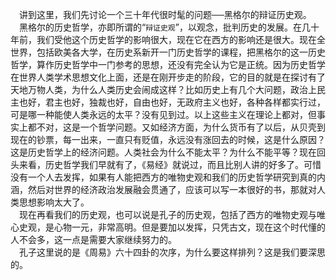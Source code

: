&emsp;讲到这里，我们先讨论一个三十年代很时髦的问题──黑格尔的辩证历史观。<br>&emsp;黑格尔的历史哲学，亦即所谓的“``辩证史观``”，以观念，批判历史的发展。在几十年前，我们受他这个历史哲学的影响很大，现在它在西方的影响还是很大。现在全世界，包括欧美各大学，在历史系新开一门历史哲学的课程，把黑格尔的这一历史哲学，算作历史哲学中一门参考的思想，还没有完全认为它是正统。因为历史哲学在世界人类学术思想文化上面，还是在刚开步走的阶段，它的目的就是在探讨有了天地万物人类，为什么人类历史会闹成这样？比如历史上有几个大问题，政治上民主也好，君主也好，独裁也好，自由也好，无政府主义也好，各种各样都实行过，可是哪一种能使人类永远的太平？没有见到过。以上这些主义在理论上都对，但事实上都不对，这是一个哲学问题。又如经济方面，为什么货币有了以后，从贝壳到现在的钞票，每一出来，一直只有贬值，永远没有涨回去的时候，这是什么原因？这是历史哲学上的经济问题。人类社会为什么不能太平？为什么不能平等？现在回头来看，历史哲学我们早就有了，《易经》就说过，而且比别人讲的好多了。可惜没有一个人去发挥，如果有人能把西方的唯物史观和我们的历史哲学研究到真的内涵，然后对世界的经济政治发展融会贯通了，应该可以写一本很好的书，那就对人类思想影响太大了。<br>&emsp;现在再看我们的历史观，也可以说是孔子的历史观，包括了西方的唯物史观与唯心史观，是心物一元，非常高明。但是要加以发挥，只凭古文，现在这个时代懂的人不会多，这一点是需要大家继续努力的。<br>&emsp;孔子这里说的是《周易》六十四卦的次序，为什么要这样排列？这是我们要深思的。<br>